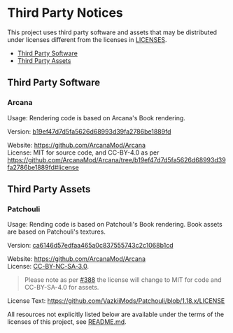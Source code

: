 <!--
SPDX-FileCopyrightText: 2022 klikli-dev

SPDX-License-Identifier: MIT
-->

# Third Party Notices

This project uses third party software and assets that may be distributed under licenses different from the licenses in [LICENSES](./LICENSES/).

* [Third Party Software](#third-party-software)
* [Third Party Assets](#third-party-assets)

## Third Party Software

### Arcana 

Usage: Rendering code is based on Arcana's Book rendering.

Version: [b19ef47d7d5fa5626d68993d39fa2786be1889fd](https://github.com/ArcanaMod/Arcana/commit/b19ef47d7d5fa5626d68993d39fa2786be1889fd)

Website: https://github.com/ArcanaMod/Arcana   
License: MIT for source code, and CC-BY-4.0 as per https://github.com/ArcanaMod/Arcana/tree/b19ef47d7d5fa5626d68993d39fa2786be1889fd#license

## Third Party Assets

### Patchouli

Usage: Rending code is based on Patchouli's Book rendering. Book assets are based on Patchouli's textures. 

Version: [ca6146d57edfaa465a0c837555743c2c1068b1cd](https://github.com/VazkiiMods/Patchouli/commit/ca6146d57edfaa465a0c837555743c2c1068b1cd)

Website: https://github.com/ArcanaMod/Arcana   
License: [CC-BY-NC-SA-3.0](https://github.com/VazkiiMods/Patchouli/blob/1.18.x/LICENSE).  
> Please note as per [#388](https://github.com/VazkiiMods/Patchouli/issues/388) the license will change to MIT for code and CC-BY-SA-4.0 for assets.  

License Text: https://github.com/VazkiiMods/Patchouli/blob/1.18.x/LICENSE

All resources not explicitly listed below are available under the terms of the licenses of this project, see [README.md](./README.md#licensing).